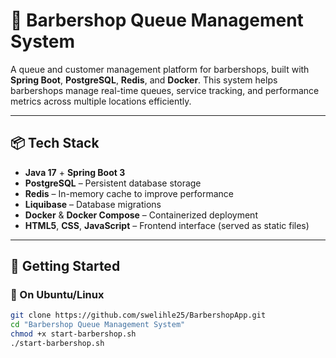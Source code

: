 # 💈 Barbershop Queue Management System

A queue and customer management platform for barbershops, built with **Spring Boot**, **PostgreSQL**, **Redis**, and **Docker**. This system helps barbershops manage real-time queues, service tracking, and performance metrics across multiple locations efficiently.

---

## 📦 Tech Stack

- **Java 17** + **Spring Boot 3**
- **PostgreSQL** – Persistent database storage
- **Redis** – In-memory cache to improve performance
- **Liquibase** – Database migrations
- **Docker** & **Docker Compose** – Containerized deployment
- **HTML5**, **CSS**, **JavaScript** – Frontend interface (served as static files)

---

## 🚀 Getting Started

### 🐧 On Ubuntu/Linux

```bash
git clone https://github.com/swelihle25/BarbershopApp.git
cd "Barbershop Queue Management System"
chmod +x start-barbershop.sh
./start-barbershop.sh
